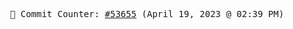 <p align="center">
    <samp>
        📮 Commit Counter: <a href="https://github.com/Javascript-void0/Javascript-void0/commits/main">#53655</a> (April 19, 2023 @ 02:39 PM)
    </samp>
</p>